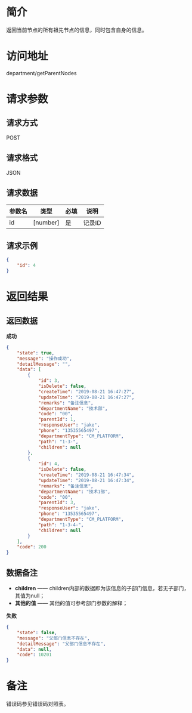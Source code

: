 # 简介
返回当前节点的所有祖先节点的信息，同时包含自身的信息。

# 访问地址
department/getParentNodes

# 请求参数

## 请求方式
POST

## 请求格式
JSON

## 请求数据
|参数名|类型|必填|说明|
|-|-|-|-|
|id|[number]|是|记录ID|

## 请求示例
```json
{
	"id": 4
}
```

# 返回结果
## 返回数据
**成功**
```json
{
    "state": true,
    "message": "操作成功",
    "detailMessage": "",
    "data": [
        {
            "id": 3,
            "isDelete": false,
            "createTime": "2019-08-21 16:47:27",
            "updateTime": "2019-08-21 16:47:27",
            "remarks": "备注信息",
            "departmentName": "技术部",
            "code": "00",
            "parentId": 1,
            "responseUser": "jake",
            "phone": "13535565497",
            "departmentType": "CM_PLATFORM",
            "path": "1-3-",
            "children": null
        },
        {
            "id": 4,
            "isDelete": false,
            "createTime": "2019-08-21 16:47:34",
            "updateTime": "2019-08-21 16:47:34",
            "remarks": "备注信息",
            "departmentName": "技术1部",
            "code": "00",
            "parentId": 3,
            "responseUser": "jake",
            "phone": "13535565497",
            "departmentType": "CM_PLATFORM",
            "path": "1-3-4-",
            "children": null
        }
    ],
    "code": 200
}
```
## 数据备注
* **children** —— children内部的数据即为该信息的子部门信息，若无子部门，其值为null；
* **其他的值** —— 其他的值可参考部门参数的解释；

**失败**
```json
{
    "state": false,
    "message": "父部门信息不存在",
    "detailMessage": "父部门信息不存在",
    "data": null,
    "code": 10201
}
```



# 备注
错误码参见错误码对照表。